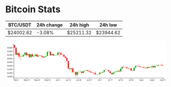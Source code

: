 # Bitcoin Stats

BTC/USDT|24h change|24h high|24h low|
|---|---|---|---|
|$24002.62|-3.08%|$25211.32|$23944.62|

<img src="./chart.svg">
